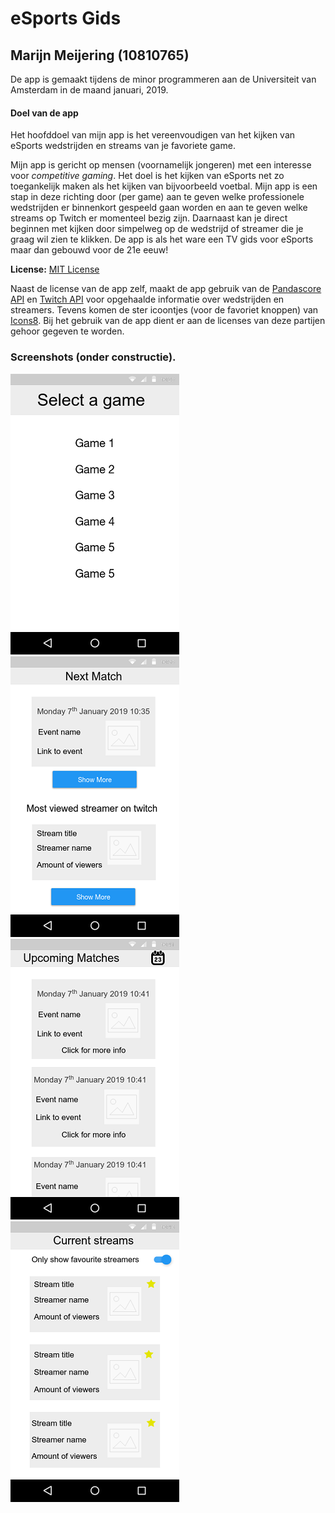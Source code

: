 # eSports Gids
## Marijn Meijering (10810765)
De app is gemaakt tijdens de minor programmeren aan de Universiteit van Amsterdam in de maand januari, 2019.

#### Doel van de app
Het hoofddoel van mijn app is het vereenvoudigen van het kijken van eSports wedstrijden en streams van je favoriete game. 

Mijn app is gericht op mensen (voornamelijk jongeren) met een interesse voor *competitive gaming*. Het doel is het kijken van eSports net zo toegankelijk maken als het kijken van bijvoorbeeld voetbal. Mijn app is een stap in deze richting door (per game) aan te geven welke professionele wedstrijden er binnenkort gespeeld gaan worden en aan te geven welke streams op Twitch er momenteel bezig zijn. Daarnaast kan je direct beginnen met kijken door simpelweg op de wedstrijd of streamer die je graag wil zien te klikken. De app is als het ware een TV gids voor eSports maar dan gebouwd voor de 21e eeuw!

**License:** [MIT License](LICENSE)

Naast de license van de app zelf, maakt de app gebruik van de [Pandascore API](https://pandascore.co/terms) en [Twitch API](https://www.twitch.tv/p/legal/terms-of-service/) voor opgehaalde informatie over wedstrijden en streamers. Tevens komen de ster icoontjes (voor de favoriet knoppen) van [Icons8](https://icons8.com/license). Bij het gebruik van de app dient er aan de licenses van deze partijen gehoor gegeven te worden.

### Screenshots (onder constructie).

![Schets 1](https://github.com/10810765/Programmeerproject/blob/master/doc/Schets_1.png)
![Schets 2](https://github.com/10810765/Programmeerproject/blob/master/doc/Schets_2.png)
![Schets 3](https://github.com/10810765/Programmeerproject/blob/master/doc/Schets_3.png)
![Schets 4](https://github.com/10810765/Programmeerproject/blob/master/doc/Schets_4.png)


